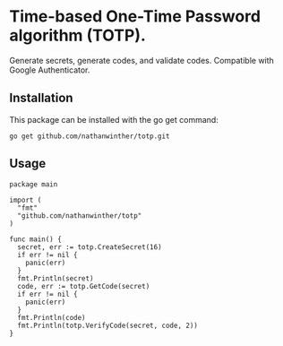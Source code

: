 # Time-based One-Time Password algorithm (TOTP).

Generate secrets, generate codes, and validate codes.
Compatible with Google Authenticator.

## Installation

This package can be installed with the go get command:

````
go get github.com/nathanwinther/totp.git
````

## Usage

````
package main

import (
  "fmt"
  "github.com/nathanwinther/totp"
)

func main() {
  secret, err := totp.CreateSecret(16)
  if err != nil {
    panic(err)
  }
  fmt.Println(secret)
  code, err := totp.GetCode(secret)
  if err != nil {
    panic(err)
  }
  fmt.Println(code)
  fmt.Println(totp.VerifyCode(secret, code, 2))
}
````
